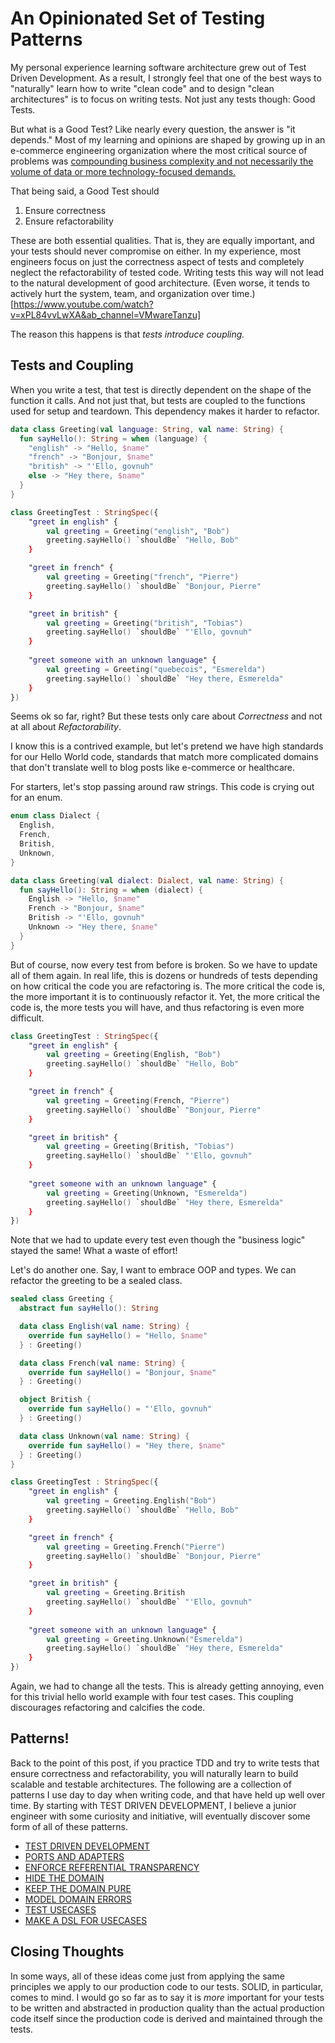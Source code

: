 # An Opinionated Set of Testing Patterns

My personal experience learning software architecture grew out of Test Driven Development. As a result, I strongly feel that one of the best ways to "naturally" learn how to write "clean code" and to design "clean architectures" is to focus on writing tests. Not just any tests though: Good Tests.

But what is a Good Test? Like nearly every question, the answer is "it depends." Most of my learning and opinions are shaped by growing up in an e-commerce engineering organization where the most critical source of problems was [compounding business complexity and not necessarily the volume of data or more technology-focused demands.](https://youtu.be/avi-TZI9t2I?t=136)

That being said, a Good Test should 

1) Ensure correctness
2) Ensure refactorability

These are both essential qualities. That is, they are equally important, and your tests should never compromise on either. In my experience, most engineers focus on just the correctness aspect of tests and completely neglect the refactorability of tested code. Writing tests this way will not lead to the natural development of good architecture. (Even worse, it tends to actively hurt the system, team, and organization over time.)[https://www.youtube.com/watch?v=xPL84vvLwXA&ab_channel=VMwareTanzu]

The reason this happens is that *tests introduce coupling.* 

## Tests and Coupling
When you write a test, that test is directly dependent on the shape of the function it calls. And not just that, but tests are coupled to the functions used for setup and teardown. This dependency makes it harder to refactor.

```kotlin
data class Greeting(val language: String, val name: String) {
  fun sayHello(): String = when (language) {
    "english" -> "Hello, $name"
    "french" -> "Bonjour, $name"
    "british" -> "'Ello, govnuh"
    else -> "Hey there, $name"
  }
}

class GreetingTest : StringSpec({
    "greet in english" {
        val greeting = Greeting("english", "Bob")
        greeting.sayHello() `shouldBe` "Hello, Bob"
    }

    "greet in french" {
        val greeting = Greeting("french", "Pierre")
        greeting.sayHello() `shouldBe` "Bonjour, Pierre"
    }

    "greet in british" {
        val greeting = Greeting("british", "Tobias")
        greeting.sayHello() `shouldBe` "'Ello, govnuh"
    }
    
    "greet someone with an unknown language" {
        val greeting = Greeting("quebecois", "Esmerelda")
        greeting.sayHello() `shouldBe` "Hey there, Esmerelda"
    }
})
```

Seems ok so far, right? But these tests only care about *Correctness* and not at all about *Refactorability*.

I know this is a contrived example, but let's pretend we have high standards for our Hello World code, standards that match more complicated domains that don't translate well to blog posts like e-commerce or healthcare.

For starters, let's stop passing around raw strings. This code is crying out for an enum.

```kotlin
enum class Dialect {
  English,
  French,
  British,
  Unknown,
}

data class Greeting(val dialect: Dialect, val name: String) {
  fun sayHello(): String = when (dialect) {
    English -> "Hello, $name"
    French -> "Bonjour, $name"
    British -> "'Ello, govnuh"
    Unknown -> "Hey there, $name"
  }
}
```

But of course, now every test from before is broken. So we have to update all of them again. In real life, this is dozens or hundreds of tests depending on how critical the code you are refactoring is. The more critical the code is, the more important it is to continuously refactor it. Yet, the more critical the code is, the more tests you will have, and thus refactoring is even more difficult.

```kotlin
class GreetingTest : StringSpec({
    "greet in english" {
        val greeting = Greeting(English, "Bob")
        greeting.sayHello() `shouldBe` "Hello, Bob"
    }

    "greet in french" {
        val greeting = Greeting(French, "Pierre")
        greeting.sayHello() `shouldBe` "Bonjour, Pierre"
    }

    "greet in british" {
        val greeting = Greeting(British, "Tobias")
        greeting.sayHello() `shouldBe` "'Ello, govnuh"
    }
    
    "greet someone with an unknown language" {
        val greeting = Greeting(Unknown, "Esmerelda")
        greeting.sayHello() `shouldBe` "Hey there, Esmerelda"
    }
})
```

Note that we had to update every test even though the "business logic" stayed the same! What a waste of effort!

Let's do another one. Say, I want to embrace OOP and types. We can refactor the greeting to be a sealed class.

```kotlin
sealed class Greeting {
  abstract fun sayHello(): String

  data class English(val name: String) {
    override fun sayHello() = "Hello, $name"
  } : Greeting()

  data class French(val name: String) {
    override fun sayHello() = "Bonjour, $name"
  } : Greeting()

  object British {
    override fun sayHello() = "'Ello, govnuh"
  } : Greeting()

  data class Unknown(val name: String) {
    override fun sayHello() = "Hey there, $name"
  } : Greeting()
}

class GreetingTest : StringSpec({
    "greet in english" {
        val greeting = Greeting.English("Bob")
        greeting.sayHello() `shouldBe` "Hello, Bob"
    }

    "greet in french" {
        val greeting = Greeting.French("Pierre")
        greeting.sayHello() `shouldBe` "Bonjour, Pierre"
    }

    "greet in british" {
        val greeting = Greeting.British
        greeting.sayHello() `shouldBe` "'Ello, govnuh"
    }
    
    "greet someone with an unknown language" {
        val greeting = Greeting.Unknown("Esmerelda")
        greeting.sayHello() `shouldBe` "Hey there, Esmerelda"
    }
})
```

Again, we had to change all the tests. This is already getting annoying, even for this trivial hello world example with four test cases. This coupling discourages refactoring and calcifies the code.

## Patterns!
Back to the point of this post, if you practice TDD and try to write tests that ensure correctness and refactorability, you will naturally learn to build scalable and testable architectures. The following are a collection of patterns I use day to day when writing code, and that have held up well over time. By starting with TEST DRIVEN DEVELOPMENT, I believe a junior engineer with some curiosity and initiative, will eventually discover some form of all of these patterns.

- [TEST DRIVEN DEVELOPMENT](../patterns/test_driven_development.md)
- [PORTS AND ADAPTERS](../patterns/ports_and_adapters.md)
- [ENFORCE REFERENTIAL TRANSPARENCY](../patterns/enforce_referential_transparency.md)
- [HIDE THE DOMAIN](../patterns/hide_the_domain.md)
- [KEEP THE DOMAIN PURE](../patterns/keep_the_domain_pure.md)
- [MODEL DOMAIN ERRORS](../patterns/model_domain_errors.md)
- [TEST USECASES](../patterns/test_usecases.md)
- [MAKE A DSL FOR USECASES](../patterns/make_a_dsl_for_usecases.md)

## Closing Thoughts
In some ways, all of these ideas come just from applying the same principles we apply to our production code to our tests. SOLID, in particular, comes to mind. I would go so far as to say it is *more* important for your tests to be written and abstracted in production quality than the actual production code itself since the production code is derived and maintained through the tests.